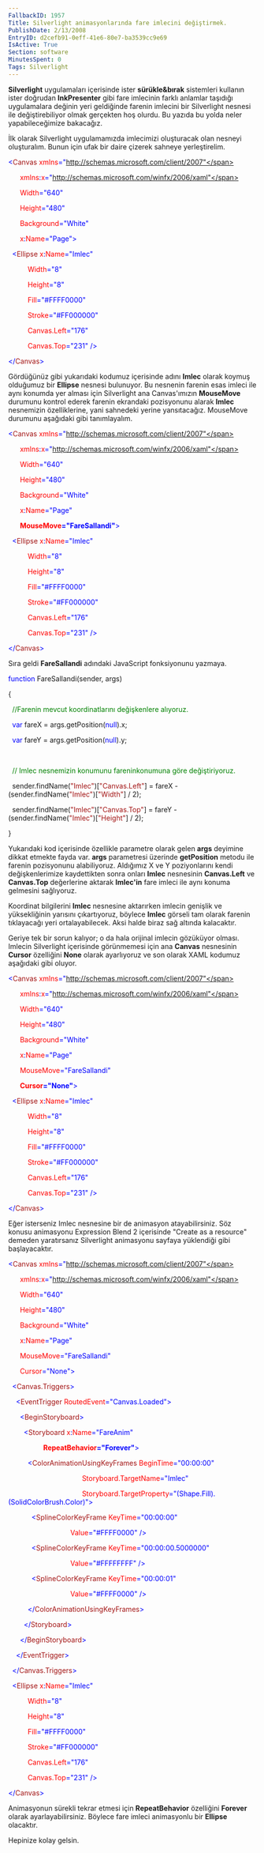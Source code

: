 ```yaml
---
FallbackID: 1957
Title: Silverlight animasyonlarında fare imlecini değiştirmek.
PublishDate: 2/13/2008
EntryID: d2cefb91-0eff-41e6-80e7-ba3539cc9e69
IsActive: True
Section: software
MinutesSpent: 0
Tags: Silverlight
---
```

**Silverlight** uygulamaları içerisinde ister **sürükle&bırak**
sistemleri kullanın ister doğrudan **InkPresenter** gibi fare imlecinin
farklı anlamlar taşıdığı uygulamalara değinin yeri geldiğinde farenin
imlecini bir Silverlight nesnesi ile değiştirebiliyor olmak gerçekten
hoş olurdu. Bu yazıda bu yolda neler yapabileceğimize bakacağız.

İlk olarak Silverlight uygulamamızda imlecimizi oluşturacak olan nesneyi
oluşturalım. Bunun için ufak bir daire çizerek sahneye yerleştirelim.

<span style="color: blue;">\<</span><span
style="color: #a31515;">Canvas</span><span style="color: red;">
xmlns</span><span
style="color: blue;">="http://schemas.microsoft.com/client/2007"</span>

      <span style="color: red;"> xmlns</span><span
style="color: blue;">:</span><span style="color: red;">x</span><span
style="color: blue;">="http://schemas.microsoft.com/winfx/2006/xaml"</span>

      <span style="color: red;"> Width</span><span
style="color: blue;">="640"</span>

      <span style="color: red;"> Height</span><span
style="color: blue;">="480"</span>

      <span style="color: red;"> Background</span><span
style="color: blue;">="White"</span>

      <span style="color: red;"> x</span><span
style="color: blue;">:</span><span style="color: red;">Name</span><span
style="color: blue;">="Page"\></span>

<span style="color: #a31515;">  </span><span
style="color: blue;">\<</span><span
style="color: #a31515;">Ellipse</span><span style="color: red;">
x</span><span style="color: blue;">:</span><span
style="color: red;">Name</span><span
style="color: blue;">="Imlec"</span>

          <span style="color: red;"> Width</span><span
style="color: blue;">="8"</span>

          <span style="color: red;"> Height</span><span
style="color: blue;">="8"</span>

          <span style="color: red;"> Fill</span><span
style="color: blue;">="\#FFFF0000"</span>

          <span style="color: red;"> Stroke</span><span
style="color: blue;">="\#FF000000"</span>

          <span style="color: red;"> Canvas.Left</span><span
style="color: blue;">="176"</span>

          <span style="color: red;"> Canvas.Top</span><span
style="color: blue;">="231" /\></span>

<span style="color: blue;">\</</span><span
style="color: #a31515;">Canvas</span><span
style="color: blue;">\></span>

Gördüğünüz gibi yukarıdaki kodumuz içerisinde adını **Imlec** olarak
koymuş olduğumuz bir **Ellipse** nesnesi bulunuyor. Bu nesnenin farenin
esas imleci ile aynı konumda yer alması için Silverlight ana
Canvas'ımızın **MouseMove** durumunu kontrol ederek farenin ekrandaki
pozisyonunu alarak **Imlec** nesnemizin özelliklerine, yani sahnedeki
yerine yansıtacağız. MouseMove durumunu aşağıdaki gibi tanımlayalım.

<span style="color: blue;">\<</span><span
style="color: #a31515;">Canvas</span><span style="color: red;">
xmlns</span><span
style="color: blue;">="http://schemas.microsoft.com/client/2007"</span>

      <span style="color: red;"> xmlns</span><span
style="color: blue;">:</span><span style="color: red;">x</span><span
style="color: blue;">="http://schemas.microsoft.com/winfx/2006/xaml"</span>

      <span style="color: red;"> Width</span><span
style="color: blue;">="640"</span>

      <span style="color: red;"> Height</span><span
style="color: blue;">="480"</span>

      <span style="color: red;"> Background</span><span
style="color: blue;">="White"</span>

      <span style="color: red;"> x</span><span
style="color: blue;">:</span><span style="color: red;">Name</span><span
style="color: blue;">="Page"</span>

      <span style="color: red;"> **MouseMove**</span><span
style="color: blue;">**="FareSallandi"**\></span>

<span style="color: #a31515;">  </span><span
style="color: blue;">\<</span><span
style="color: #a31515;">Ellipse</span><span style="color: red;">
x</span><span style="color: blue;">:</span><span
style="color: red;">Name</span><span
style="color: blue;">="Imlec"</span>

          <span style="color: red;"> Width</span><span
style="color: blue;">="8"</span>

          <span style="color: red;"> Height</span><span
style="color: blue;">="8"</span>

          <span style="color: red;"> Fill</span><span
style="color: blue;">="\#FFFF0000"</span>

          <span style="color: red;"> Stroke</span><span
style="color: blue;">="\#FF000000"</span>

          <span style="color: red;"> Canvas.Left</span><span
style="color: blue;">="176"</span>

          <span style="color: red;"> Canvas.Top</span><span
style="color: blue;">="231" /\></span>

<span style="color: blue;">\</</span><span
style="color: #a31515;">Canvas</span><span
style="color: blue;">\></span>

Sıra geldi **FareSallandi** adındaki JavaScript fonksiyonunu yazmaya.

<span style="color: blue;">function</span> FareSallandi(sender, args)

{

  <span style="color: green;">//Farenin mevcut koordinatlarını
değişkenlere alıyoruz.</span>

  <span style="color: blue;">var</span> fareX = args.getPosition(<span
style="color: blue;">null</span>).x;

  <span style="color: blue;">var</span> fareY = args.getPosition(<span
style="color: blue;">null</span>).y;

 

  <span style="color: green;">// Imlec nesnemizin konumunu
fareninkonumuna göre değiştiriyoruz.</span>

  sender.findName(<span style="color: #a31515;">"Imlec"</span>)[<span
style="color: #a31515;">"Canvas.Left"</span>] = fareX -
(sender.findName(<span style="color: #a31515;">"Imlec"</span>)[<span
style="color: #a31515;">"Width"</span>] / 2);

  sender.findName(<span style="color: #a31515;">"Imlec"</span>)[<span
style="color: #a31515;">"Canvas.Top"</span>] = fareY -
(sender.findName(<span style="color: #a31515;">"Imlec"</span>)[<span
style="color: #a31515;">"Height"</span>] / 2);

}

Yukarıdaki kod içerisinde özellikle parametre olarak gelen **args**
deyimine dikkat etmekte fayda var. **args** parametresi üzerinde
**getPosition** metodu ile farenin pozisyonunu alabiliyoruz. Aldığımız X
ve Y poziyonlarını kendi değişkenlerimize kaydettikten sonra onları
**Imlec** nesnesinin **Canvas.Left** ve **Canvas.Top** değerlerine
aktarak **Imlec'in** fare imleci ile aynı konuma gelmesini sağlıyoruz.

Koordinat bilgilerini **Imlec** nesnesine aktarırken imlecin genişlik ve
yüksekliğinin yarısını çıkartıyoruz, böylece **Imlec** görseli tam
olarak farenin tıklayacağı yeri ortalayabilecek. Aksi halde biraz sağ
altında kalacaktır.

Geriye tek bir sorun kalıyor; o da hala orijinal imlecin gözüküyor
olması. Imlecin Silverlight içerisinde görünmemesi için ana **Canvas**
nesnesinin **Cursor** özelliğini **None** olarak ayarlıyoruz ve son
olarak XAML kodumuz aşağıdaki gibi oluyor.

<span style="color: blue;">\<</span><span
style="color: #a31515;">Canvas</span><span style="color: red;">
xmlns</span><span
style="color: blue;">="http://schemas.microsoft.com/client/2007"</span>

      <span style="color: red;"> xmlns</span><span
style="color: blue;">:</span><span style="color: red;">x</span><span
style="color: blue;">="http://schemas.microsoft.com/winfx/2006/xaml"</span>

      <span style="color: red;"> Width</span><span
style="color: blue;">="640"</span>

      <span style="color: red;"> Height</span><span
style="color: blue;">="480"</span>

      <span style="color: red;"> Background</span><span
style="color: blue;">="White"</span>

      <span style="color: red;"> x</span><span
style="color: blue;">:</span><span style="color: red;">Name</span><span
style="color: blue;">="Page"</span>

      <span style="color: red;"> MouseMove</span><span
style="color: blue;">="FareSallandi"</span>

      <span style="color: red;"> **Cursor**</span><span
style="color: blue;">**="None"**\></span>

<span style="color: #a31515;">  </span><span
style="color: blue;">\<</span><span
style="color: #a31515;">Ellipse</span><span style="color: red;">
x</span><span style="color: blue;">:</span><span
style="color: red;">Name</span><span
style="color: blue;">="Imlec"</span>

          <span style="color: red;"> Width</span><span
style="color: blue;">="8"</span>

          <span style="color: red;"> Height</span><span
style="color: blue;">="8"</span>

          <span style="color: red;"> Fill</span><span
style="color: blue;">="\#FFFF0000"</span>

          <span style="color: red;"> Stroke</span><span
style="color: blue;">="\#FF000000"</span>

          <span style="color: red;"> Canvas.Left</span><span
style="color: blue;">="176"</span>

          <span style="color: red;"> Canvas.Top</span><span
style="color: blue;">="231" /\></span>

<span style="color: blue;">\</</span><span
style="color: #a31515;">Canvas</span><span
style="color: blue;">\></span>

Eğer isterseniz Imlec nesnesine bir de animasyon atayabilirsiniz. Söz
konusu animasyonu Expression Blend 2 içerisinde "Create as a resource"
demeden yaratırsanız Silverlight animasyonu sayfaya yüklendiği gibi
başlayacaktır.

<span style="color: blue;">\<</span><span
style="color: #a31515;">Canvas</span><span style="color: red;">
xmlns</span><span
style="color: blue;">="http://schemas.microsoft.com/client/2007"</span>

      <span style="color: red;"> xmlns</span><span
style="color: blue;">:</span><span style="color: red;">x</span><span
style="color: blue;">="http://schemas.microsoft.com/winfx/2006/xaml"</span>

      <span style="color: red;"> Width</span><span
style="color: blue;">="640"</span>

      <span style="color: red;"> Height</span><span
style="color: blue;">="480"</span>

      <span style="color: red;"> Background</span><span
style="color: blue;">="White"</span>

      <span style="color: red;"> x</span><span
style="color: blue;">:</span><span style="color: red;">Name</span><span
style="color: blue;">="Page"</span>

      <span style="color: red;"> MouseMove</span><span
style="color: blue;">="FareSallandi"</span>

      <span style="color: red;"> Cursor</span><span
style="color: blue;">="None"\></span>

<span style="color: #a31515;">  </span><span
style="color: blue;">\<</span><span
style="color: #a31515;">Canvas.Triggers</span><span
style="color: blue;">\></span>

<span style="color: #a31515;">    </span><span
style="color: blue;">\<</span><span
style="color: #a31515;">EventTrigger</span><span style="color: red;">
RoutedEvent</span><span style="color: blue;">="Canvas.Loaded"\></span>

<span style="color: #a31515;">      </span><span
style="color: blue;">\<</span><span
style="color: #a31515;">BeginStoryboard</span><span
style="color: blue;">\></span>

<span style="color: #a31515;">        </span><span
style="color: blue;">\<</span><span
style="color: #a31515;">Storyboard</span><span style="color: red;">
x</span><span style="color: blue;">:</span><span
style="color: red;">Name</span><span
style="color: blue;">="FareAnim"</span>

                  <span style="color: red;">
**RepeatBehavior**</span><span
style="color: blue;">**="Forever"**\></span>

<span style="color: #a31515;">          </span><span
style="color: blue;">\<</span><span
style="color: #a31515;">ColorAnimationUsingKeyFrames</span><span
style="color: red;"> BeginTime</span><span
style="color: blue;">="00:00:00"</span>

                                      <span style="color: red;">
Storyboard.TargetName</span><span style="color: blue;">="Imlec"</span>

                                      <span style="color: red;">
Storyboard.TargetProperty</span><span
style="color: blue;">="(Shape.Fill).(SolidColorBrush.Color)"\></span>

<span style="color: #a31515;">            </span><span
style="color: blue;">\<</span><span
style="color: #a31515;">SplineColorKeyFrame</span><span
style="color: red;"> KeyTime</span><span
style="color: blue;">="00:00:00"</span>

                                <span style="color: red;">
Value</span><span style="color: blue;">="\#FFFF0000" /\></span>

<span style="color: #a31515;">            </span><span
style="color: blue;">\<</span><span
style="color: #a31515;">SplineColorKeyFrame</span><span
style="color: red;"> KeyTime</span><span
style="color: blue;">="00:00:00.5000000"</span>

                                <span style="color: red;">
Value</span><span style="color: blue;">="\#FFFFFFFF" /\></span>

<span style="color: #a31515;">            </span><span
style="color: blue;">\<</span><span
style="color: #a31515;">SplineColorKeyFrame</span><span
style="color: red;"> KeyTime</span><span
style="color: blue;">="00:00:01"</span>

                                <span style="color: red;">
Value</span><span style="color: blue;">="\#FFFF0000" /\></span>

<span style="color: #a31515;">          </span><span
style="color: blue;">\</</span><span
style="color: #a31515;">ColorAnimationUsingKeyFrames</span><span
style="color: blue;">\></span>

<span style="color: #a31515;">        </span><span
style="color: blue;">\</</span><span
style="color: #a31515;">Storyboard</span><span
style="color: blue;">\></span>

<span style="color: #a31515;">      </span><span
style="color: blue;">\</</span><span
style="color: #a31515;">BeginStoryboard</span><span
style="color: blue;">\></span>

<span style="color: #a31515;">    </span><span
style="color: blue;">\</</span><span
style="color: #a31515;">EventTrigger</span><span
style="color: blue;">\></span>

<span style="color: #a31515;">  </span><span
style="color: blue;">\</</span><span
style="color: #a31515;">Canvas.Triggers</span><span
style="color: blue;">\></span>

<span style="color: #a31515;">  </span><span
style="color: blue;">\<</span><span
style="color: #a31515;">Ellipse</span><span style="color: red;">
x</span><span style="color: blue;">:</span><span
style="color: red;">Name</span><span
style="color: blue;">="Imlec"</span>

          <span style="color: red;"> Width</span><span
style="color: blue;">="8"</span>

          <span style="color: red;"> Height</span><span
style="color: blue;">="8"</span>

          <span style="color: red;"> Fill</span><span
style="color: blue;">="\#FFFF0000"</span>

          <span style="color: red;"> Stroke</span><span
style="color: blue;">="\#FF000000"</span>

          <span style="color: red;"> Canvas.Left</span><span
style="color: blue;">="176"</span>

          <span style="color: red;"> Canvas.Top</span><span
style="color: blue;">="231" /\></span>

<span style="color: blue;">\</</span><span
style="color: #a31515;">Canvas</span><span
style="color: blue;">\></span>

Animasyonun sürekli tekrar etmesi için **RepeatBehavior** özelliğini
**Forever** olarak ayarlayabilirsiniz. Böylece fare imleci animasyonlu
bir **Ellipse** olacaktır.

Hepinize kolay gelsin.

 


